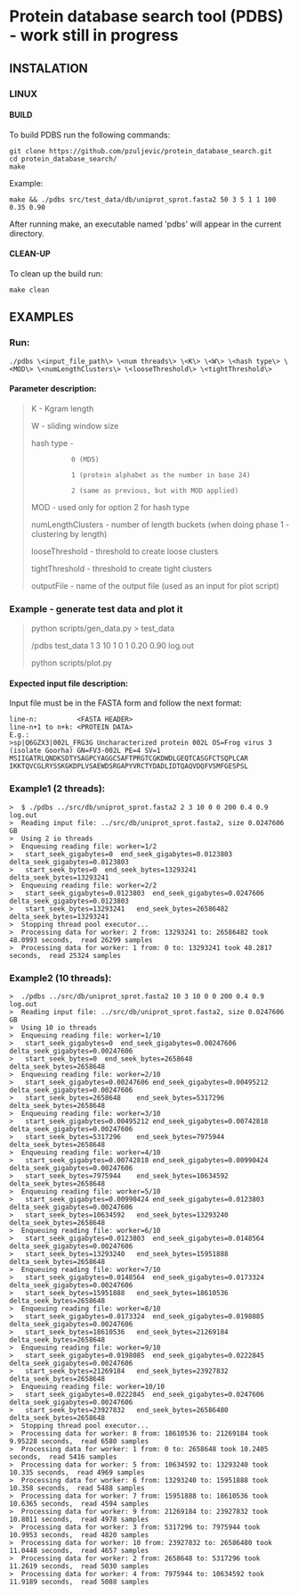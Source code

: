 # Protein database search tool (PDBS) - work still in progress

## INSTALATION

### LINUX

#### BUILD

To build PDBS run the following commands:

    git clone https://github.com/pzuljevic/protein_database_search.git
    cd protein_database_search/
    make

Example:

    make && ./pdbs src/test_data/db/uniprot_sprot.fasta2 50 3 5 1 1 100 0.35 0.90

After running make, an executable named 'pdbs' will appear in the current directory.

#### CLEAN-UP

To clean up the build run:

    make clean
  

## EXAMPLES

### Run:

    ./pdbs \<input_file_path\> \<num threads\> \<K\> \<W\> \<hash type\> \<MOD\> \<numLengthClusters\> \<looseThreshold\> \<tightThreshold\> 


#### Parameter description:
> 
>   K - Kgram length
>
>   W - sliding window size
>
>   hash type - 
>
>               0 (MD5)
>
>               1 (protein alphabet as the number in base 24) 
>
>               2 (same as previous, but with MOD applied)
>
>   MOD - used only for option 2 for hash type
> 
>   numLengthClusters - number of length buckets (when doing phase 1 - clustering by length)
>
>   looseThreshold - threshold to create loose clusters
> 
>   tightThreshold - threshold to create tight clusters
>
>   outputFile - name of the output file (used as an input for plot script)

### Example - generate test data and plot it
> 
> python scripts/gen_data.py > test_data
>
> /pdbs test_data 1 3 10 1 0 1 0.20 0.90 log.out 
>
> python scripts/plot.py
>

#### Expected input file description:

Input file must be in the FASTA form and follow the next format:

    line-n:          <FASTA HEADER>
    line-n+1 to n+k: <PROTEIN DATA>
    E.g.:
	>sp|Q6GZX3|002L_FRG3G Uncharacterized protein 002L OS=Frog virus 3 (isolate Goorha) GN=FV3-002L PE=4 SV=1
	MSIIGATRLQNDKSDTYSAGPCYAGGCSAFTPRGTCGKDWDLGEQTCASGFCTSQPLCAR
	IKKTQVCGLRYSSKGKDPLVSAEWDSRGAPYVRCTYDADLIDTQAQVDQFVSMFGESPSL

 
### Example1 (2 threads):

```
>  $ ./pdbs ../src/db/uniprot_sprot.fasta2 2 3 10 0 0 200 0.4 0.9 log.out
>  Reading input file: ../src/db/uniprot_sprot.fasta2, size 0.0247606 GB
>  Using 2 io threads
>  Enqueuing reading file: worker=1/2
>   start_seek_gigabytes=0	end_seek_gigabytes=0.0123803	delta_seek_gigabytes=0.0123803
>   start_seek_bytes=0	end_seek_bytes=13293241	delta_seek_bytes=13293241
>  Enqueuing reading file: worker=2/2
>   start_seek_gigabytes=0.0123803	end_seek_gigabytes=0.0247606	delta_seek_gigabytes=0.0123803
>   start_seek_bytes=13293241	end_seek_bytes=26586482	delta_seek_bytes=13293241
>  Stopping thread pool executor...
>  Processing data for worker: 2 from: 13293241 to: 26586482 took 48.0993 seconds,  read 26299 samples
>  Processing data for worker: 1 from: 0 to: 13293241 took 48.2817 seconds,  read 25324 samples
```

### Example2 (10 threads):

```
>  ./pdbs ../src/db/uniprot_sprot.fasta2 10 3 10 0 0 200 0.4 0.9 log.out
>  Reading input file: ../src/db/uniprot_sprot.fasta2, size 0.0247606 GB
>  Using 10 io threads
>  Enqueuing reading file: worker=1/10
>   start_seek_gigabytes=0	end_seek_gigabytes=0.00247606	delta_seek_gigabytes=0.00247606
>   start_seek_bytes=0	end_seek_bytes=2658648	delta_seek_bytes=2658648
>  Enqueuing reading file: worker=2/10
>   start_seek_gigabytes=0.00247606	end_seek_gigabytes=0.00495212	delta_seek_gigabytes=0.00247606
>   start_seek_bytes=2658648	end_seek_bytes=5317296	delta_seek_bytes=2658648
>  Enqueuing reading file: worker=3/10
>   start_seek_gigabytes=0.00495212	end_seek_gigabytes=0.00742818	delta_seek_gigabytes=0.00247606
>   start_seek_bytes=5317296	end_seek_bytes=7975944	delta_seek_bytes=2658648
>  Enqueuing reading file: worker=4/10
>   start_seek_gigabytes=0.00742818	end_seek_gigabytes=0.00990424	delta_seek_gigabytes=0.00247606
>   start_seek_bytes=7975944	end_seek_bytes=10634592	delta_seek_bytes=2658648
>  Enqueuing reading file: worker=5/10
>   start_seek_gigabytes=0.00990424	end_seek_gigabytes=0.0123803	delta_seek_gigabytes=0.00247606
>   start_seek_bytes=10634592	end_seek_bytes=13293240	delta_seek_bytes=2658648
>  Enqueuing reading file: worker=6/10
>   start_seek_gigabytes=0.0123803	end_seek_gigabytes=0.0148564	delta_seek_gigabytes=0.00247606
>   start_seek_bytes=13293240	end_seek_bytes=15951888	delta_seek_bytes=2658648
>  Enqueuing reading file: worker=7/10
>   start_seek_gigabytes=0.0148564	end_seek_gigabytes=0.0173324	delta_seek_gigabytes=0.00247606
>   start_seek_bytes=15951888	end_seek_bytes=18610536	delta_seek_bytes=2658648
>  Enqueuing reading file: worker=8/10
>   start_seek_gigabytes=0.0173324	end_seek_gigabytes=0.0198085	delta_seek_gigabytes=0.00247606
>   start_seek_bytes=18610536	end_seek_bytes=21269184	delta_seek_bytes=2658648
>  Enqueuing reading file: worker=9/10
>   start_seek_gigabytes=0.0198085	end_seek_gigabytes=0.0222845	delta_seek_gigabytes=0.00247606
>   start_seek_bytes=21269184	end_seek_bytes=23927832	delta_seek_bytes=2658648
>  Enqueuing reading file: worker=10/10
>   start_seek_gigabytes=0.0222845	end_seek_gigabytes=0.0247606	delta_seek_gigabytes=0.00247606
>   start_seek_bytes=23927832	end_seek_bytes=26586480	delta_seek_bytes=2658648
>  Stopping thread pool executor...
>  Processing data for worker: 8 from: 18610536 to: 21269184 took 9.95228 seconds,  read 6580 samples
>  Processing data for worker: 1 from: 0 to: 2658648 took 10.2405 seconds,  read 5416 samples
>  Processing data for worker: 5 from: 10634592 to: 13293240 took 10.335 seconds,  read 4969 samples
>  Processing data for worker: 6 from: 13293240 to: 15951888 took 10.358 seconds,  read 5488 samples
>  Processing data for worker: 7 from: 15951888 to: 18610536 took 10.6365 seconds,  read 4594 samples
>  Processing data for worker: 9 from: 21269184 to: 23927832 took 10.8011 seconds,  read 4978 samples
>  Processing data for worker: 3 from: 5317296 to: 7975944 took 10.9953 seconds,  read 4820 samples
>  Processing data for worker: 10 from: 23927832 to: 26586480 took 11.0448 seconds,  read 4657 samples
>  Processing data for worker: 2 from: 2658648 to: 5317296 took 11.2619 seconds,  read 5030 samples
>  Processing data for worker: 4 from: 7975944 to: 10634592 took 11.9189 seconds,  read 5088 samples
```
